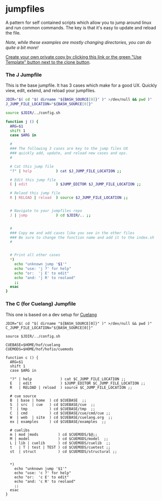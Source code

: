 # jumpfiles

A pattern for self contained scripts which allow you to jump around linux and run common commands. The key is that it's easy to update and reload the file. 

_Note, while these examples are mostly changing directories, you can do quite a bit more!_

[Create your own private copy by clicking this link or the green "Use Template" button next to the clone button](https://github.com/hofstadter-io/jumpfiles/generate).

### The J Jumpfile

This is the base jumpfile. It has 3 cases which make for a good UX.
Quickly view, edit, extend, and reload your jumpfiles.

```bash
JDIR="$( cd "$( dirname "${BASH_SOURCE[0]}" )" >/dev/null && pwd )"
J_JUMP_FILE_LOCATION="${BASH_SOURCE[0]}"

source $JDIR/../config.sh

function j () {
  ARG=$1
  shift 1
  case $ARG in

  #
  ### The following 3 cases are key to the jump files UX
  ### quickly add, update, and reload new cases and ops.
  #

  # Cat this jump file
  "?" | help           ) cat $J_JUMP_FILE_LOCATION ;;

  # Edit this jump file
  E | edit             ) $JUMP_EDITOR $J_JUMP_FILE_LOCATION ;;

  # Relaod this jump file
  R | RELOAD | reload  ) source $J_JUMP_FILE_LOCATION ;;


  # Navigate to your jumpfiles repo
  J | jump             ) cd $JDIR/.. ;;


  #
  ### Copy me and add cases like you see in the other files
  ### Be sure to change the function name and add it to the index.sh
  #


  # Print all other cases
  *)
    echo "unknown jump '$1'"
    echo "use: 'j ?' for help"
    echo "or:  'j E' to edit"
    echo "and: 'j R' to reolaod"
    ;;
  esac
}
```

### The C (for Cuelang) Jumpfile

This one is based on a dev setup for [Cuelang](https://cuelang.org)

```
JDIR="$( cd "$( dirname "${BASH_SOURCE[0]}" )" >/dev/null && pwd )"
C_JUMP_FILE_LOCATION="${BASH_SOURCE[0]}"

source $JDIR/../config.sh

CUEBASE=$HOME/hof/cuelang
CUEMODS=$HOME/hof/hofio/cuemods

function c () {
  ARG=$1
  shift 1
  case $ARG in

  "?" | help             ) cat $C_JUMP_FILE_LOCATION ;;
  E   | edit             ) $JUMP_EDITOR $C_JUMP_FILE_LOCATION ;;
  R   | RELOAD | reload  ) source $C_JUMP_FILE_LOCATION ;;

  # cue source
  B  | base | home  ) cd $CUEBASE  ;;
  S  | src  | cue   ) cd $CUEBASE/cue  ;;
  T  | tmp          ) cd $CUEBASE/tmp  ;;
  C  | cmd          ) cd $CUEBASE/cue/cmd/cue ;;
  W  | web  | site  ) cd $CUEBASE/cuelang.org  ;;
  ex | examples     ) cd $CUEBASE/examples  ;;

  # cuelibs
  m | mod |mods         ) cd $CUEMODS/$@;;
  M | model             ) cd $CUEMODS/model  ;;
  L | lib | cuelib      ) cd $CUEMODS/cuelib  ;;
  t   | T | test | TEST ) cd $CUEMODS/cuetest ;;
  st  | struct          ) cd $CUEMODS/structural ;;


  *) 
    echo "unknown jump '$1'"
    echo "use: 'c ?' for help"
    echo "or:  'c E' to edit"
    echo "and: 'c R' to reolaod"
    ;;
  esac
}
```
